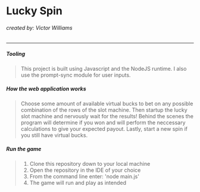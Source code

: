 # Lucky Spin

###### created by: Victor Williams

---

##### Tooling

> This project is built using Javascript and the NodeJS runtime. I also use the prompt-sync module for user inputs.

##### How the web application works

> Choose some amount of available virtual bucks to bet on any possible combination of the rows of the slot machine. Then startup the lucky slot machine and nervously wait for the results! Behind the scenes the program will determine if you won and will perform the neccessary calculations to give your expected payout. Lastly, start a new spin if you still have virtual bucks.

##### Run the game

> 1. Clone this repository down to your local machine
> 2. Open the repository in the IDE of your choice
> 3. From the command line enter: 'node main.js'
> 4. The game will run and play as intended
